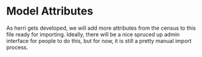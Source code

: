 # Model Attributes

As herri gets developed, we will add more attributes from the census to this file ready for importing.
Ideally, there will be a nice spruced up admin interface for people to do this, but for now, it is still
a pretty manual import process.
